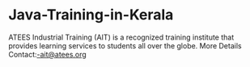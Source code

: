 # Java-Training-in-Kerala
  ATEES Industrial Training (AIT) is a recognized training institute that provides learning services to students all over the globe. More Details Contact:-ait@atees.org
